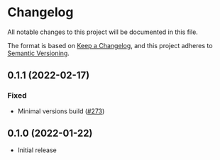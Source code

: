 # Changelog

All notable changes to this project will be documented in this file.

The format is based on [Keep a Changelog](https://keepachangelog.com/en/1.0.0/),
and this project adheres to [Semantic Versioning](https://semver.org/spec/v2.0.0.html).

## 0.1.1 (2022-02-17)
### Fixed
- Minimal versions build ([#273])

[#273]: https://github.com/RustCrypto/password-hashes/pull/273

## 0.1.0 (2022-01-22)
- Initial release
